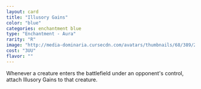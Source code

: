 ```yaml
---
layout: card
title: "Illusory Gains"
color: "blue"
categories: enchantment blue
type: "Enchantment - Aura"
rarity: "R"
image: "http://media-dominaria.cursecdn.com/avatars/thumbnails/68/389/200/283/635618469983887958.png"
cost: "3UU"
flavor: ""
---
```


Whenever a creature enters the battlefield under an opponent's control, attach Illusory Gains to that creature.
